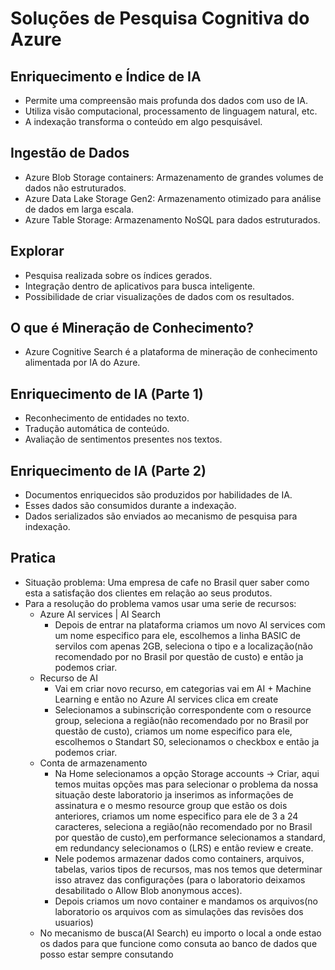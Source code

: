 # Soluções de Pesquisa Cognitiva do Azure
## Enriquecimento e Índice de IA
- Permite uma compreensão mais profunda dos dados com uso de IA.
- Utiliza visão computacional, processamento de linguagem natural, etc.
- A indexação transforma o conteúdo em algo pesquisável.
## Ingestão de Dados
- Azure Blob Storage containers: Armazenamento de grandes volumes de dados não estruturados.
- Azure Data Lake Storage Gen2: Armazenamento otimizado para análise de dados em larga escala.
- Azure Table Storage: Armazenamento NoSQL para dados estruturados.
## Explorar
- Pesquisa realizada sobre os índices gerados.
- Integração dentro de aplicativos para busca inteligente.
- Possibilidade de criar visualizações de dados com os resultados.
## O que é Mineração de Conhecimento?
- Azure Cognitive Search é a plataforma de mineração de conhecimento alimentada por IA do Azure.
## Enriquecimento de IA (Parte 1)
- Reconhecimento de entidades no texto.
- Tradução automática de conteúdo.
- Avaliação de sentimentos presentes nos textos.
## Enriquecimento de IA (Parte 2)
- Documentos enriquecidos são produzidos por habilidades de IA.
- Esses dados são consumidos durante a indexação.
- Dados serializados são enviados ao mecanismo de pesquisa para indexação.
## Pratica
- Situação problema: Uma empresa de cafe no Brasil quer saber como esta a satisfação dos clientes em relação ao seus produtos.
- Para a resolução do problema vamos usar uma serie de recursos:
  - Azure AI services | AI Search
    - Depois de entrar na plataforma criamos um novo AI services com um nome especifico para ele, escolhemos a linha BASIC de servilos com apenas 2GB, seleciona o tipo e a localização(não recomendado por no Brasil por questão de custo) e então ja podemos criar.
  - Recurso de AI
    - Vai em criar novo recurso, em categorias vai em AI + Machine Learning e então no Azure AI services clica em create
    - Selecionamos a subinscrição correspondente com o resource group, seleciona a região(não recomendado por no Brasil por questão de custo), criamos um nome especifico para ele, escolhemos o Standart S0, selecionamos o checkbox e então ja podemos criar.
  - Conta de armazenamento
    - Na Home selecionamos a opção Storage accounts -> Criar, aqui temos muitas opções mas para selecionar o problema da nossa situação deste laboratorio ja inserimos as informações de assinatura e o mesmo resource group que estão os dois anteriores, criamos um nome especifico para ele de 3 a 24 caracteres, seleciona a região(não recomendado por no Brasil por questão de custo),em performance selecionamos a standard, em redundancy selecionamos o (LRS) e então review e create.
    - Nele podemos armazenar dados como containers, arquivos, tabelas, varios tipos de recursos, mas nos temos que determinar isso atravez das configurações (para o laboratorio deixamos desabilitado o Allow Blob anonymous acces).
    - Depois criamos um novo container e mandamos os arquivos(no laboratorio os arquivos com as simulações das revisões dos usuarios)
  - No mecanismo de busca(AI Search) eu importo o local a onde estao os dados para que funcione como consuta ao banco de dados que posso estar sempre consutando